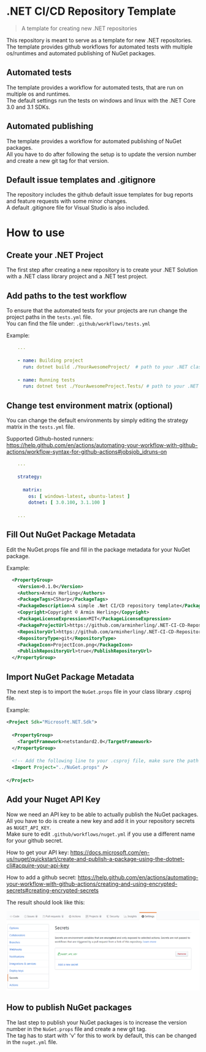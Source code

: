 # .NET CI/CD Repository Template

> A template for creating new .NET repositories

This repository is meant to serve as a template for new .NET repositories. The template provides github workflows for automated tests with multiple os/runtimes and automated publishing of NuGet packages.

## Automated tests

The template provides a workflow for automated tests, that are run on multiple os and runtimes.  
The default settings run the tests on windows and linux with the .NET Core 3.0 and 3.1 SDKs.  

## Automated publishing 

The template provides a workflow for automated publishing of NuGet packages.  
All you have to do after following the setup is to update the version number and create a new git tag for that version.

## Default issue templates and .gitignore

The repository includes the github default issue templates for bug reports and feature requests with some minor changes.  
A default .gitignore file for Visual Studio is also included.

# How to use

## Create your .NET Project

The first step after creating a new repository is to create your .NET Solution with a .NET class library project and a .NET test project.

## Add paths to the test workflow

To ensure that the automated tests for your projects are run change the project paths in the `tests.yml` file.  
You can find the file under: `.github/workflows/tests.yml`

Example:
```yml
    ...

    - name: Building project
      run: dotnet build ./YourAwesomeProject/  # path to your .NET class library project 

    - name: Running tests
      run: dotnet test ./YourAwesomeProject.Tests/ # path to your .NET test project
```

## Change test environment matrix (optional)

You can change the default environments by simply editing the strategy matrix in the `tests.yml` file.

Supported Github-hosted runners: https://help.github.com/en/actions/automating-your-workflow-with-github-actions/workflow-syntax-for-github-actions#jobsjob_idruns-on


```yml
    ...

    strategy:

      matrix:
        os: [ windows-latest, ubuntu-latest ]
        dotnet: [ 3.0.100, 3.1.100 ]
    
    ...
```

## Fill Out NuGet Package Metadata

Edit the NuGet.props file and fill in the package metadata for your NuGet package. 

Example:
```xml
  <PropertyGroup>
    <Version>0.1.0</Version>
    <Authors>Armin Herling</Authors>
    <PackageTags>CSharp</PackageTags>
    <PackageDescription>A simple .Net CI/CD repository template</PackageDescription>
    <Copyright>Copyright © Armin Herling</Copyright>
    <PackageLicenseExpression>MIT</PackageLicenseExpression>
    <PackageProjectUrl>https://github.com/arminherling/.NET-CI-CD-Repository-Template</PackageProjectUrl>
    <RepositoryUrl>https://github.com/arminherling/.NET-CI-CD-Repository-Template.git</RepositoryUrl>
    <RepositoryType>git</RepositoryType>
    <PackageIcon>ProjectIcon.png</PackageIcon>
    <PublishRepositoryUrl>true</PublishRepositoryUrl>
  </PropertyGroup>
```

## Import NuGet Package Metadata

The next step is to import the `NuGet.props` file in your class library .csproj file.

Example:
```xml
<Project Sdk="Microsoft.NET.Sdk">

  <PropertyGroup>
    <TargetFramework>netstandard2.0</TargetFramework>
  </PropertyGroup>

  <!-- Add the following line to your .csproj file, make sure the path is relative to the .csproj -->
  <Import Project="../NuGet.props" />

</Project>
```

## Add your Nuget API Key

Now we need an API key to be able to actually publish the NuGet packages.  
All you have to do is create a new key and add it in your repository secrets as `NUGET_API_KEY`.  
Make sure to edit `.github/workflows/nuget.yml` if you use a different name for your github secret.

How to get your API key: https://docs.microsoft.com/en-us/nuget/quickstart/create-and-publish-a-package-using-the-dotnet-cli#acquire-your-api-key

How to add a github secret: https://help.github.com/en/actions/automating-your-workflow-with-github-actions/creating-and-using-encrypted-secrets#creating-encrypted-secrets

The result should look like this:
<p align="center">
  <img src="./Screenshot/GithubSecret.png">
</p>

## How to publish NuGet packages

The last step to publish your NuGet packages is to increase the version number in the `NuGet.props` file and create a new git tag.  
The tag has to start with 'v' for this to work by default, this can be changed in the `nuget.yml` file.

